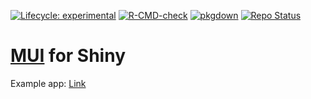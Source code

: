 
<!-- badges: start -->

[![Lifecycle:
experimental](https://img.shields.io/badge/lifecycle-experimental-orange.svg)](https://www.tidyverse.org/lifecycle/#experimental)
[![R-CMD-check](https://github.com/kalganem/shinymui/actions/workflows/R-CMD-check.yaml/badge.svg)](https://github.com/kalganem/shinymui/actions/workflows/R-CMD-check.yaml)
[![pkgdown](https://github.com/kalganem/shinymui/actions/workflows/pkgdown.yaml/badge.svg)](https://github.com/kalganem/shinymui/actions/workflows/pkgdown.yaml)
[![Repo
Status](https://www.repostatus.org/badges/latest/active.svg)](https://www.repostatus.org/#active)

<!-- badges: end -->

# [MUI](https://mui.com/ "MUI Webpage") for Shiny

Example app: [Link]("https://kalganem.shinyapps.io/shinymui/")
